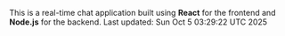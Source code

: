 This is a real-time chat application built using **React** for the frontend and **Node.js** for the backend.
Last updated: Sun Oct  5 03:29:22 UTC 2025
